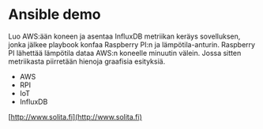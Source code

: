 # Ansible demo

Luo AWS:ään koneen ja asentaa InfluxDB metriikan keräys sovelluksen, jonka jälkee playbook konfaa Raspberry PI:n ja lämpötila-anturin. Raspberry PI lähettää lämpötila dataa AWS:n koneelle minuutin välein. Jossa sitten metriikasta piirretään hienoja graafisia esityksiä.

- AWS
- RPI
- IoT
- InfluxDB

[http://www.solita.fi](http://www.solita.fi)

